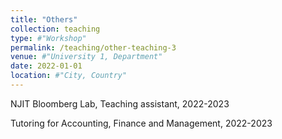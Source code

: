 ```yaml
---
title: "Others"
collection: teaching
type: #"Workshop"
permalink: /teaching/other-teaching-3
venue: #"University 1, Department"
date: 2022-01-01
location: #"City, Country"
---
```


NJIT Bloomberg Lab, Teaching assistant, 2022-2023

Tutoring for Accounting, Finance and Management, 2022-2023